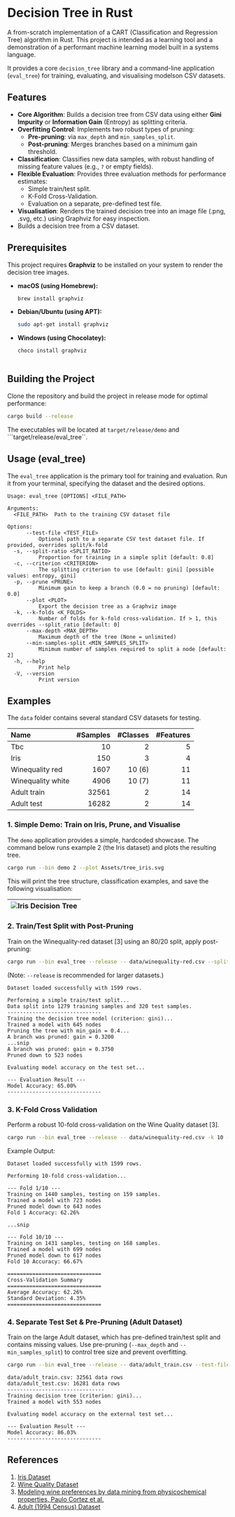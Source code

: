 # Decision Tree in Rust

A from-scratch implementation of a CART (Classification and Regression Tree) algorithm in Rust. This project is intended as a learning tool and a demonstration of a performant machine learning model built in a systems language.

It provides a core ```decision_tree``` library and a command-line application (```eval_tree```) for training, evaluating, and visualising modelson CSV datasets.

## Features

* **Core Algorithm**: Builds a decision tree from CSV data using either **Gini Impurity** or **Information Gain** (Entropy) as splitting criteria.
* **Overfitting Control**: Implements two robust types of pruning:
  * **Pre-pruning**: via ```max_depth``` and ```min_samples_split```.
  * **Post-pruning**: Merges branches based on a minimum gain threshold.
* **Classification**: Classifies new data samples, with robust handling of missing feature values (e.g., ```?``` or empty fields).
* **Flexible Evaluation**: Provides three evaluation methods for performance estimates:
  * Simple train/test split.
  * K-Fold Cross-Validation.
  * Evaluation on a separate, pre-defined test file.
* **Visualisation**: Renders the trained decision tree into an image file (.png, .svg, etc.) using Graphviz for easy inspection.
* Builds a decision tree from a CSV dataset.


## Prerequisites

This project requires **Graphviz** to be installed on your system to render the decision tree images.

-   **macOS (using Homebrew):**
    ```bash
    brew install graphviz
    ```
-   **Debian/Ubuntu (using APT):**
    ```bash
    sudo apt-get install graphviz
    ```
-   **Windows (using Chocolatey):**
    ```bash
    choco install graphviz
   

## Building the Project

Clone the repository and build the project in release mode for optimal performance:

``` bash
cargo build --release
```
The executables will be located at ```target/release/demo``` and ```target/release/eval_tree``.

## Usage (eval_tree)

The ```eval_tree``` application is the primary tool for training and evaluation. Run it from your terminal, specifying the dataset and the desired options.

``` text
Usage: eval_tree [OPTIONS] <FILE_PATH>

Arguments:
  <FILE_PATH>  Path to the training CSV dataset file

Options:
      --test-file <TEST_FILE>
          Optional path to a separate CSV test dataset file. If provided, overrides split/k-fold
  -s, --split-ratio <SPLIT_RATIO>
          Proportion for training in a simple split [default: 0.8]
  -c, --criterion <CRITERION>
          The splitting criterion to use [default: gini] [possible values: entropy, gini]
  -p, --prune <PRUNE>
          Minimum gain to keep a branch (0.0 = no pruning) [default: 0.0]
      --plot <PLOT>
          Export the decision tree as a Graphviz image
  -k, --k-folds <K_FOLDS>
          Number of folds for k-fold cross-validation. If > 1, this overrides --split_ratio [default: 0]
      --max-depth <MAX_DEPTH>
          Maximum depth of the tree (None = unlimited)
      --min-samples-split <MIN_SAMPLES_SPLIT>
          Minimum number of samples required to split a node [default: 2]
  -h, --help
          Print help
  -V, --version
          Print version
```

## Examples

The ```data``` folder contains several standard CSV datasets for testing.

| Name              | #Samples   | #Classes   | #Features |
| :-----            | ---:       | ---:       | ---:      |
| Tbc               |     10     |      2     |  5        |
| Iris              |    150     |      3     |  4        |
| Winequality red   |   1607     | 10 (6)     | 11        |
| Winequality white |   4906     | 10 (7)     | 11        |
| Adult train       |  32561     |      2     | 14        |
| Adult test        |  16282     |      2     | 14        |


### 1. Simple Demo: Train on Iris, Prune, and Visualise

The ```demo``` application provides a simple, hardcoded showcase. The command below runs example 2 (the Iris dataset) and plots the resulting tree.

``` bash
cargo run --bin demo 2 --plot Assets/tree_iris.svg
```
This will print the tree structure, classification examples, and save the following visualisation:

| ![Iris Decision Tree](Assets/tree_iris.svg) |
| --- |


### 2. Train/Test Split with Post-Pruning

Train on the Winequality-red dataset [3] using an 80/20 split, apply post-pruning:

``` bash
cargo run --bin eval_tree --release -- data/winequality-red.csv --split-ratio 0.8 --prune 0.4
```

(Note: ```--release``` is recommended for larger datasets.)

``` text
Dataset loaded successfully with 1599 rows.

Performing a simple train/test split...
Data split into 1279 training samples and 320 test samples.
------------------------------
Training the decision tree model (criterion: gini)...
Trained a model with 645 nodes
Pruning the tree with min_gain = 0.4...
A branch was pruned: gain = 0.3200
...snip
A branch was pruned: gain = 0.3750
Pruned down to 523 nodes

Evaluating model accuracy on the test set...

--- Evaluation Result ---
Model Accuracy: 65.00%
------------------------------
```

### 3. K-Fold Cross Validation 

Perform a robust 10-fold cross-validation on the Wine Quality dataset [3].

``` bash
cargo run --bin eval_tree --release -- data/winequality-red.csv -k 10 --prune 0.3
```

Example Output:
```
Dataset loaded successfully with 1599 rows.

Performing 10-fold cross-validation...

--- Fold 1/10 ---
Training on 1440 samples, testing on 159 samples.
Trained a model with 723 nodes
Pruned model down to 643 nodes
Fold 1 Accuracy: 62.26%

...snip

--- Fold 10/10 ---
Training on 1431 samples, testing on 168 samples.
Trained a model with 699 nodes
Pruned model down to 617 nodes
Fold 10 Accuracy: 66.67%

==============================
Cross-Validation Summary
==============================
Average Accuracy: 62.26%
Standard Deviation: 4.35%
==============================
```

### 4. Separate Test Set & Pre-Pruning (Adult Dataset)

Train on the large Adult dataset, which has pre-defined train/test split and contains missing values. Use pre-pruning (`--max_depth` and `--min_samples_split`) to control tree size and prevent overfitting.

``` bash
cargo run --bin eval_tree --release -- data/adult_train.csv --test-file data/adult_test.csv --max-depth 10 --min-samples-split 10
```

``` text
data/adult_train.csv: 32561 data rows
data/adult_test.csv: 16281 data rows
-------------------------------
Training decision tree (criterion: gini)...
Trained a model with 553 nodes

Evaluating model accuracy on the external test set...

--- Evaluation Result ---
Model Accuracy: 86.03%
------------------------------
```

## References

1. [Iris Dataset](https://archive.ics.uci.edu/dataset/53/iris)
2. [Wine Quality Dataset](https://archive.ics.uci.edu/dataset/186/wine+quality)
3. [Modeling wine preferences by data mining from physicochemical properties, Paulo Cortez et al.](https://repositorium.sdum.uminho.pt/bitstream/1822/10029/1/wine5.pdf)
4. [Adult (1994 Census) Dataset](https://archive.ics.uci.edu/dataset/2/adult)


